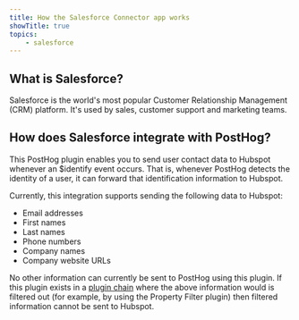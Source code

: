 ```yaml
---
title: How the Salesforce Connector app works
showTitle: true
topics:
    - salesforce
---
```


## What is Salesforce?

Salesforce is the world's most popular Customer Relationship Management (CRM) platform. It's used by sales, customer support and marketing teams.

## How does Salesforce integrate with PostHog?

This PostHog plugin enables you to send user contact data to Hubspot whenever an $identify event occurs. That is, whenever PostHog detects the identity of a user, it can forward that identification information to Hubspot.

Currently, this integration supports sending the following data to Hubspot:

* Email addresses
* First names
* Last names
* Phone numbers
* Company names
* Company website URLs

No other information can currently be sent to PostHog using this plugin. If this plugin exists in a [plugin chain](../../../docs/plugins/build#example-of-a-plugin-chain) where the above information would is filtered out (for example, by using the Property Filter plugin) then filtered information cannot be sent to Hubspot.